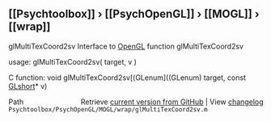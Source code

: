 ## [[Psychtoolbox]] &#8250; [[PsychOpenGL]] &#8250; [[MOGL]] &#8250; [[wrap]]

glMultiTexCoord2sv  Interface to [OpenGL](OpenGL) function glMultiTexCoord2sv  
  
usage:  glMultiTexCoord2sv( target, v )  
  
C function:  void glMultiTexCoord2sv[(GLenum]((GLenum) target, const [GLshort](GLshort)\* v)  




<div class="code_header" style="text-align:right;">
  <span style="float:left;">Path&nbsp;&nbsp;</span> <span class="counter">Retrieve <a href=
  "https://raw.github.com/Psychtoolbox-3/Psychtoolbox-3/beta/Psychtoolbox/PsychOpenGL/MOGL/wrap/glMultiTexCoord2sv.m">current version from GitHub</a> | View <a href=
  "https://github.com/Psychtoolbox-3/Psychtoolbox-3/commits/beta/Psychtoolbox/PsychOpenGL/MOGL/wrap/glMultiTexCoord2sv.m">changelog</a></span>
</div>
<div class="code">
  <code>Psychtoolbox/PsychOpenGL/MOGL/wrap/glMultiTexCoord2sv.m</code>
</div>

